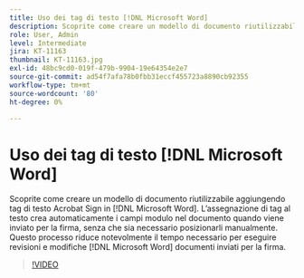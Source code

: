 ```yaml
---
title: Uso dei tag di testo [!DNL Microsoft Word]
description: Scoprite come creare un modello di documento riutilizzabile aggiungendo tag di testo Acrobat Sign in [!DNL Microsoft Word]
role: User, Admin
level: Intermediate
jira: KT-11163
thumbnail: KT-11163.jpg
exl-id: 48bc9cd0-019f-479b-9904-19e64354e2e7
source-git-commit: ad54f7afa78b0fbb31eccf455723a8890cb92355
workflow-type: tm+mt
source-wordcount: '80'
ht-degree: 0%

---
```


# Uso dei tag di testo [!DNL Microsoft Word]

Scoprite come creare un modello di documento riutilizzabile aggiungendo tag di testo Acrobat Sign in [!DNL Microsoft Word]. L’assegnazione di tag al testo crea automaticamente i campi modulo nel documento quando viene inviato per la firma, senza che sia necessario posizionarli manualmente. Questo processo riduce notevolmente il tempo necessario per eseguire revisioni e modifiche [!DNL Microsoft Word] documenti inviati per la firma.

>[!VIDEO](https://video.tv.adobe.com/v/3409482?quality=12&learn=on&hidetitle=true)
